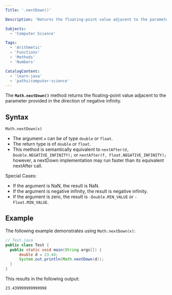 ```yaml
---
Title: '.nextDown()'

Description: 'Returns the floating-point value adjacent to the parameter provided in the direction of negative infinity.'

Subjects:
  - 'Computer Science'

Tags:
  - 'Arithmetic'
  - 'Functions'
  - 'Methods'
  - 'Numbers'

CatalogContent:
  - 'learn-java'
  - 'paths/computer-science'
---
```


The **`Math.nextDown()`** method returns the floating-point value adjacent to the parameter provided in the direction of negative infinity.

## Syntax

```pseudo
Math.nextDown(x)
```

- The argument `x` can be of type `double` or `float`.
- The return type is of `double` or `float`.
- This method is semantically equivalent to `nextAfter(d, Double.NEGATIVE_INFINITY);` or `nextAfter(f, Float.NEGATIVE_INFINITY);` however, a nextDown implementation may run faster than its equivalent nextAfter call.

Special Cases:

- If the argument is NaN, the result is NaN.
- If the argument is negative infinity, the result is negative infinity.
- If the argument is zero, the result is `-Double.MIN_VALUE` or `-Float.MIN_VALUE`.

## Example

The following example demonstrates using `Math.nextDown(x)`:

```java
// Test.java
public class Test {
  public static void main(String args[]) {
      double d = 23.44;
      System.out.println(Math.nextDown(d));
  }
}
```

This results in the following output:

```shell
23.439999999999998
```
